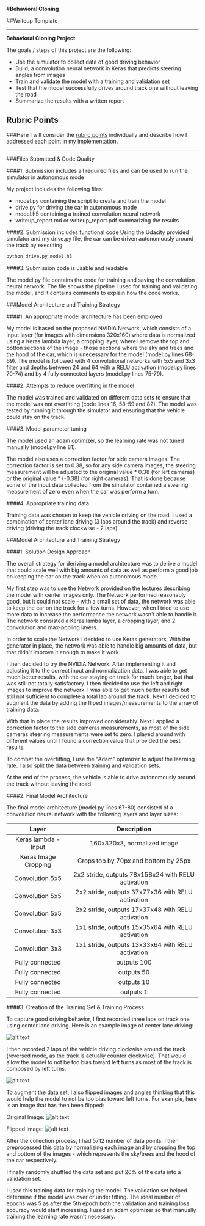 #**Behavioral Cloning** 

##Writeup Template

---

**Behavioral Cloning Project**

The goals / steps of this project are the following:
* Use the simulator to collect data of good driving behavior
* Build, a convolution neural network in Keras that predicts steering angles from images
* Train and validate the model with a training and validation set
* Test that the model successfully drives around track one without leaving the road
* Summarize the results with a written report


[//]: # (Image References)

[image1]: ./examples/center_sample.jpg "Center Sample"
[image2]: ./examples/center_reversed_sample.jpg "Center Reversded Sample"
[image3]: ./examples/center_image_sample2.png "Center Image Sample 2"
[image4]: ./examples/center_image_sample2_flipped.png "Center Image Sample 2 Flipped"

## Rubric Points
###Here I will consider the [rubric points](https://review.udacity.com/#!/rubrics/432/view) individually and describe how I addressed each point in my implementation.  

---
###Files Submitted & Code Quality

####1. Submission includes all required files and can be used to run the simulator in autonomous mode

My project includes the following files:
* model.py containing the script to create and train the model
* drive.py for driving the car in autonomous mode
* model.h5 containing a trained convolution neural network 
* writeup_report.md or writeup_report.pdf summarizing the results

####2. Submission includes functional code
Using the Udacity provided simulator and my drive.py file, the car can be driven autonomously around the track by executing 
```sh
python drive.py model.h5
```

####3. Submission code is usable and readable

The model.py file contains the code for training and saving the convolution neural network. The file shows the pipeline I used for training and validating the model, and it contains comments to explain how the code works.

###Model Architecture and Training Strategy

####1. An appropriate model architecture has been employed

My model is based on the proposed NVIDIA Network, which consists of a input layer (for images with dimensions 320x160) where data is normalized using a Keras lambda layer, a cropping layer, where I remove the top and botton sections of the image - those sections where the sky and trees and the hood of the car, which is unecessary for the model (model.py lines 68-69). The model is followed with 4 convolutional networks with 5x5 and 3x3 filter and depths between 24 and 64 with a RELU activation (model.py lines 70-74) and by 4 fully connected layers (model.py lines 75-79).

####2. Attempts to reduce overfitting in the model

The model was trained and validated on different data sets to ensure that the model was not overfitting (code lines 16, 58-59 and 82). The model was tested by running it through the simulator and ensuring that the vehicle could stay on the track.

####3. Model parameter tuning

The model used an adam optimizer, so the learning rate was not tuned manually (model.py line 81).

The model also uses a correction factor for side camera images. The correction factor is set to 0.38, so for any side camera images, the steering measurement will be adjusted to the original value * 0.38 (for left cameras) or the original value * (-0.38) (for right cameras). That is done because some of the input data collected from the simulator contained a steering measurement of zero even when the car was perform a turn.

####4. Appropriate training data

Training data was chosen to keep the vehicle driving on the road. I used a combination of center lane driving (3 laps around the track) and reverse driving (driving the track clockwise - 2 laps). 

###Model Architecture and Training Strategy

####1. Solution Design Approach

The overall strategy for deriving a model architecture was to derive a model that could scale well with big amounts of data as well as perform a good job on keeping the car on the track when on autonomous mode.

My first step was to use the Network provided on the lectures describing the model with center images only. The Network performed reasonably good, but it could not scale - with a small set of data, the network was able to keep the car on the track for a few turns. However, when I tried to use more data to increase the performance the network wasn't able to handle it. The network consisted a Keras lamba layer, a cropping layer, and 2 convolution and max-pooling layers.

In order to scale the Network I decided to use Keras generators. With the generator in place, the network was able to handle big amounts of data, but that didn't improve it enough to make it work. 

I then decided to try the NVIDIA Network. After implementing it and adjusting it to the correct input and normalization data, I was able to get much better results, with the car staying on track for much longer, but that was still not totally satisfactory. I then decided to use the left and right images to improve the network. I was able to get much better results but still not sufficient to complete a total lap around the track. Next I decided to augment the data by adding the fliped images/measurements to the array of training data. 

With that in place the results improved considerably. Next I applied a correction factor to the side cameras measurements, as most of the side cameras steering measurements were set to zero. I played around with different values until I found a correction value that provided the best results.

To combat the overfitting, I use the "Adam" optimizer to adjust the learning rate. I also split the data between training and validation sets.

At the end of the process, the vehicle is able to drive autonomously around the track without leaving the road.

####2. Final Model Architecture

The final model architecture (model.py lines 67-80) consisted of a convolution neural network with the following layers and layer sizes: 

| Layer         		|     Description	        					| 
|:---------------------:|:---------------------------------------------:| 
| Keras lambda - Input         		| 160x320x3, normalized image   							| 
| Keras Image Cropping         		| Crops top by 70px and bottom by 25px   							| 
| Convolution 5x5     	| 2x2 stride, outputs 78x158x24 with RELU activation 	|
| Convolution 5x5     	| 2x2 stride, outputs 37x77x36 with RELU activation 	|
| Convolution 5x5     	| 2x2 stride, outputs 17x37x48 with RELU activation 	|
| Convolution 3x3     	| 1x1 stride, outputs 15x35x64 with RELU activation 	|
| Convolution 3x3     	| 1x1 stride, outputs 13x33x64 with RELU activation 	|
| Fully connected					|		outputs 100										|
| Fully connected					|		outputs 50										|
| Fully connected					|		outputs 10										|
| Fully connected					|		outputs 1									|

####3. Creation of the Training Set & Training Process

To capture good driving behavior, I first recorded three laps on track one using center lane driving. Here is an example image of center lane driving:

![alt text][image1]

I then recorded 2 laps of the vehicle driving clockwise around the track (reversed mode, as the track is actually counter clockwise). That would allow the model to not be too bias toward left turns as most of the track is composed by left turns.

![alt text][image2]

To augment the data set, I also flipped images and angles thinking that this would help the model to not be too bias toward left turns. For example, here is an image that has then been flipped:

Original Image:
![alt text][image3]

Flipped Image:
![alt text][image4]


After the collection process, I had 5712 number of data points. I then preprocessed this data by normalizing each image and by cropping the top and bottom of the images - which represents the sky/trees and the hood of the car respectively. 

I finally randomly shuffled the data set and put 20% of the data into a validation set. 

I used this training data for training the model. The validation set helped determine if the model was over or under fitting. The ideal number of epochs was 5 as after the 5th epoch both the validation and training loss accuracy would start increasing. I used an adam optimizer so that manually training the learning rate wasn't necessary.
